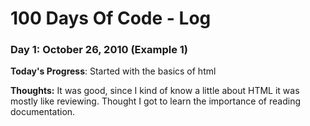 # 100 Days Of Code - Log

### Day 1: October 26, 2010 (Example 1)


**Today's Progress**: Started with the basics of html

**Thoughts:** It was good, since I kind of know a little about HTML it was mostly like reviewing. Thought I got to learn the importance of reading documentation.





